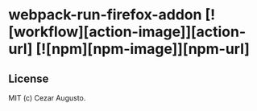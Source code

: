 # webpack-run-firefox-addon [![workflow][action-image]][action-url] [![npm][npm-image]][npm-url]

## License

MIT (c) Cezar Augusto.
